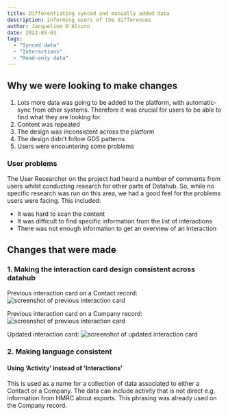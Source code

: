 ```yaml
---
title: Differentiating synced and manually added data
description: informing users of the differences
author: Jacqueline D'Alcorn
date: 2022-05-03
tags:
  - "Synced data"
  - "Interactions"
  - "Read-only data"
---
```


## Why we were looking to make changes
1. Lots more data was going to be added to the platform, with automatic-sync from other systems. Therefore it was crucial for users to be able to find what they are looking for.
2. Content was repeated
3. The design was inconsistent across the platform
4. The design didn't follow GDS patterns
5. Users were encountering some problems

### User problems
The User Researcher on the project had heard a number of comments from users whilst conducting research for other parts of Datahub. So, while no specific research was run on this area, we had a good feel for the problems users were facing. This included:

* It was hard to scan the content
* It was difficult to find specific information from the list of interactions
* There was not enough information to get an overview of an interaction

## Changes that were made
### 1. Making the interaction card design consistent across datahub
Previous interaction card on a Contact record:
![screenshot of previous interaction card](interaction-card--previous--contact.png)

Previous interaction card on a Company record:
![screenshot of previous interaction card](interaction-card--previous--company.png)

Updated interaction card:
![screenshot of updated interaction card](interaction-card--updated.png)

### 2. Making language consistent
#### Using ‘Activity’ instead of 'Interactions'
This is used as a name for a collection of data associated to either a Contact or a Company. The data can include activity that is not direct e.g. information from HMRC about exports. This phrasing was already used on the Company record.
